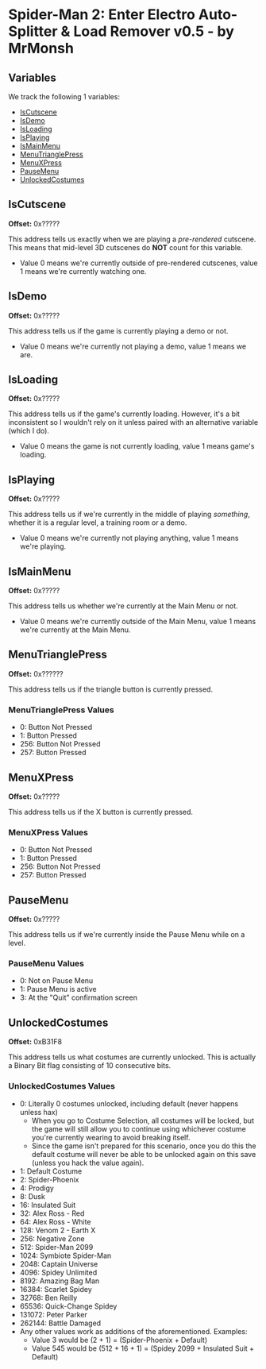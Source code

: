 # Spider-Man 2: Enter Electro Auto-Splitter & Load Remover v0.5 - by MrMonsh

## Variables

We track the following 1 variables: 
<!-- TOC depth:6 withLinks:1 updateOnSave:1 orderedList:0 -->
- [IsCutscene](#isCutscene)
- [IsDemo](#isDemo)
- [IsLoading](#isLoading)
- [IsPlaying](#isPlaying)
- [IsMainMenu](#isMainMenu)
- [MenuTrianglePress](#menuTrianglePress)
- [MenuXPress](#menuXPress)
- [PauseMenu](#pauseMenu)
- [UnlockedCostumes](#unlockedCostumes)
<!-- /TOC -->

## IsCutscene
**Offset:** 0x?????

This address tells us exactly when we are playing a _pre-rendered_ cutscene. This means that mid-level 3D cutscenes do **NOT** count for this variable.
+ Value 0 means we're currently outside of pre-rendered cutscenes, value 1 means we're currently watching one.

## IsDemo
**Offset:** 0x?????

This address tells us if the game is currently playing a demo or not.
+ Value 0 means we're currently not playing a demo, value 1 means we are.

## IsLoading
**Offset:** 0x?????

This address tells us if the game's currently loading. However, it's a bit inconsistent so I wouldn't rely on it unless paired with an alternative variable (which I do).
+ Value 0 means the game is not currently loading, value 1 means game's loading.

## IsPlaying
**Offset:** 0x?????

This address tells us if we're currently in the middle of playing _something_, whether it is a regular level, a training room or a demo.
+ Value 0 means we're currently not playing anything, value 1 means we're playing.

## IsMainMenu
**Offset:** 0x?????

This address tells us whether we're currently at the Main Menu or not.
+ Value 0 means we're currently outside of the Main Menu, value 1 means we're currently at the Main Menu.


## MenuTrianglePress
**Offset:** 0x??????

This address tells us if the triangle button is currently pressed.

### MenuTrianglePress Values
+ 0: Button Not Pressed
+ 1: Button Pressed
+ 256: Button Not Pressed
+ 257: Button Pressed

## MenuXPress
**Offset:** 0x?????

This address tells us if the X button is currently pressed.

### MenuXPress Values
+ 0: Button Not Pressed
+ 1: Button Pressed
+ 256: Button Not Pressed
+ 257: Button Pressed

## PauseMenu
**Offset:** 0x?????

This address tells us if we're currently inside the Pause Menu while on a level.

### PauseMenu Values
+ 0: Not on Pause Menu
+ 1: Pause Menu is active
+ 3: At the "Quit" confirmation screen

## UnlockedCostumes
**Offset:** 0xB31F8

This address tells us what costumes are currently unlocked. This is actually a Binary Bit flag consisting of 10 consecutive bits.

### UnlockedCostumes Values
+ 0: Literally 0 costumes unlocked, including default (never happens unless hax)
  + When you go to Costume Selection, all costumes will be locked, but the game will still allow you to continue using whichever costume you're currently wearing to avoid breaking itself.
  + Since the game isn't prepared for this scenario, once you do this the default costume will never be able to be unlocked again on this save (unless you hack the value again).
+ 1: Default Costume
+ 2: Spider-Phoenix
+ 4: Prodigy
+ 8: Dusk
+ 16: Insulated Suit
+ 32: Alex Ross - Red
+ 64: Alex Ross - White
+ 128: Venom 2 - Earth X
+ 256: Negative Zone
+ 512: Spider-Man 2099
+ 1024: Symbiote Spider-Man
+ 2048: Captain Universe
+ 4096: Spidey Unlimited
+ 8192: Amazing Bag Man
+ 16384: Scarlet Spidey
+ 32768: Ben Reilly
+ 65536: Quick-Change Spidey
+ 131072: Peter Parker
+ 262144: Battle Damaged
+ Any other values work as additions of the aforementioned. Examples:
  + Value 3 would be (2 + 1) = (Spider-Phoenix + Default)
  + Value 545 would be (512 + 16 + 1) = (Spidey 2099 + Insulated Suit + Default)
